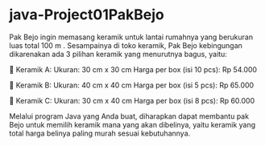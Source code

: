 # java-Project01PakBejo
Pak Bejo ingin memasang keramik untuk lantai rumahnya yang berukuran luas total 100 m . Sesampainya di toko keramik, Pak Bejo kebingungan dikarenakan ada 3 pilihan keramik yang menurutnya bagus, yaitu: 

 Keramik A: 
  Ukuran: 30 cm x 30 cm 
  Harga per box (isi 10 pcs): Rp 54.000 
  
 Keramik B: 
  Ukuran: 40 cm x 40 cm 
  Harga per box (isi 5 pcs): Rp 65.000 
  
 Keramik C: 
  Ukuran: 30 cm x 40 cm 
  Harga per box (isi 8 pcs): Rp 60.000 
  
Melalui program Java yang Anda buat, diharapkan dapat membantu pak Bejo untuk memilih keramik mana yang akan dibelinya, yaitu keramik yang  total harga belinya paling murah sesuai kebutuhannya.
